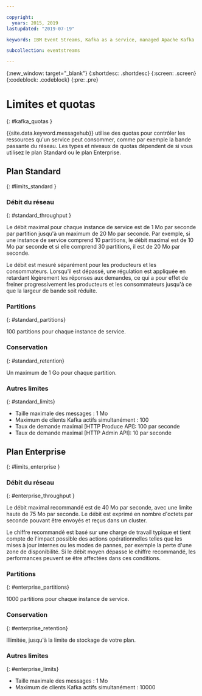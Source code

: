 ```yaml
---

copyright:
  years: 2015, 2019
lastupdated: "2019-07-19"

keywords: IBM Event Streams, Kafka as a service, managed Apache Kafka

subcollection: eventstreams

---
```


{:new_window: target="_blank"}
{:shortdesc: .shortdesc}
{:screen: .screen}
{:codeblock: .codeblock}
{:pre: .pre}


# Limites et quotas
{: #kafka_quotas }

{{site.data.keyword.messagehub}} utilise des quotas pour contrôler les ressources qu'un service peut consommer, comme par exemple la bande passante du réseau. Les types et niveaux de quotas dépendent de si vous utilisez le plan Standard ou le plan Enterprise.

## Plan Standard
{: #limits_standard }

### Débit du réseau
{: #standard_throughput }

Le débit maximal pour chaque instance de service est de 1 Mo par seconde par partition jusqu'à un maximum de 20 Mo par seconde. Par exemple, si une instance de service comprend 10 partitions, le débit maximal est de 10 Mo par seconde et si elle comprend 30 partitions, il est de 20 Mo par seconde.

Le débit est mesuré séparément pour les producteurs et les consommateurs. Lorsqu'il est dépassé, une régulation est appliquée en retardant légèrement les réponses aux demandes, ce qui a pour effet de freiner progressivement les producteurs et les consommateurs jusqu'à ce que la largeur de bande soit réduite.

### Partitions
{: #standard_partitions}

100 partitions pour chaque instance de service.

### Conservation
{: #standard_retention}

Un maximum de 1 Go pour chaque partition.

### Autres limites
{: #standard_limits}

* Taille maximale des messages : 1 Mo
* Maximum de clients Kafka actifs simultanément : 100
* Taux de demande maximal [HTTP Produce API]: 100 par seconde
* Taux de demande maximal [HTTP Admin API]: 10 par seconde

## Plan Enterprise
{: #limits_enterprise }

### Débit du réseau
{: #enterprise_throughput }

Le débit maximal recommandé est de 40 Mo par seconde, avec une limite haute de 75 Mo par seconde. Le débit est exprimé en nombre d'octets par seconde pouvant être envoyés et reçus dans un cluster.

Le chiffre recommandé est basé sur une charge de travail typique et tient compte de l'impact possible des actions opérationnelles telles que les mises à jour internes ou les modes de pannes, par exemple la perte d'une zone de disponibilité. Si le débit moyen dépasse le chiffre recommandé, les performances peuvent se être affectées dans ces conditions.


### Partitions
{: #enterprise_partitions}

1000 partitions pour chaque instance de service.

### Conservation
{: #enterprise_retention}

Illimitée, jusqu'à la limite de stockage de votre plan.

### Autres limites
{: #enterprise_limits}

*  Taille maximale des messages : 1 Mo
*  Maximum de clients Kafka actifs simultanément : 10000




















